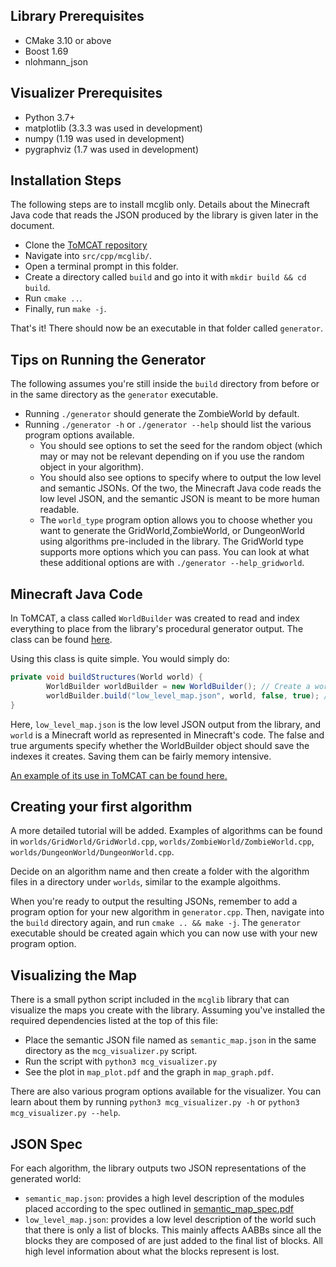 ## Library Prerequisites
* CMake 3.10 or above
* Boost 1.69
* nlohmann_json

## Visualizer Prerequisites
* Python 3.7+
* matplotlib (3.3.3 was used in development)
* numpy (1.19 was used in development)
* pygraphviz (1.7 was used in development)

## Installation Steps

The following steps are to install mcglib only. Details about the Minecraft
Java code that reads the JSON produced by the library is given later in the
document.

* Clone the [ToMCAT repository](https://github.com/ml4ai/tomcat/tree/master.)
* Navigate into `src/cpp/mcglib/`.
* Open a terminal prompt in this folder.
* Create a directory called `build` and go into it with `mkdir build && cd build`.
* Run `cmake ..`.
* Finally, run `make -j`.

That's it! There should now be an executable in that folder called `generator`.


## Tips on Running the Generator

The following assumes you're still inside the `build` directory from before or
in the same directory as the `generator` executable.

* Running `./generator`  should generate the ZombieWorld by default.
* Running `./generator -h` or `./generator --help` should list the various
  program options available.
    * You should see options to set the seed for the random object (which may
      or may not be relevant depending on if you use the random object in your
      algorithm).
    * You should also see options to specify where to output the low level and
      semantic JSONs. Of the two, the Minecraft Java code reads the low level
      JSON, and the semantic JSON is meant to be more human readable.
    * The `world_type` program option allows you to choose whether you want to
      generate the GridWorld,ZombieWorld, or DungeonWorld using algorithms
      pre-included in the library. The GridWorld type supports more options
      which you can pass. You can look at what these additional options are
      with `./generator --help_gridworld`.


## Minecraft Java Code

In ToMCAT, a class called `WorldBuilder` was created to read and index
everything to place from the library's procedural generator output. The class
can be found
[here](https://github.com/ml4ai/tomcat/blob/master/external/malmo/Minecraft/src/main/java/edu/arizona/tomcat/Utils/WorldBuilder.java).

Using this class is quite simple. You would simply do:

```java
private void buildStructures(World world) {
        WorldBuilder worldBuilder = new WorldBuilder(); // Create a world builder object
        worldBuilder.build("low_level_map.json", world, false, true); // Send it the world and the JSON to build with
}
```

Here, `low_level_map.json` is the low level JSON output from the library, and
`world` is a Minecraft world as represented in Minecraft's code. The false and
true arguments specify whether the WorldBuilder object should save the indexes
it creates. Saving them can be fairly memory intensive.

[An example of its use in ToMCAT can be found here.](https://github.com/ml4ai/tomcat/blob/master/external/malmo/Minecraft/src/main/java/edu/arizona/tomcat/Mission/ProceduralGenMission.java)

## Creating your first algorithm

A more detailed tutorial will be added. Examples of algorithms can be found in
`worlds/GridWorld/GridWorld.cpp`, `worlds/ZombieWorld/ZombieWorld.cpp`,
`worlds/DungeonWorld/DungeonWorld.cpp`.

Decide on an algorithm name and then create a folder with the algorithm files in a directory under `worlds`, similar to the example algoithms.

When you're ready to output the resulting JSONs, remember to add a program option for your new algorithm in `generator.cpp`. Then, navigate into the `build` directory
again, and run `cmake .. && make -j`. The `generator` executable should be
created again which you can now use with your new program option.

## Visualizing the Map

There is a small python script included in the `mcglib` library that can
visualize the maps you create with the library. Assuming you've installed the
required dependencies listed at the top of this file:

* Place the semantic JSON file named as `semantic_map.json` in the same
  directory as the `mcg_visualizer.py` script.
* Run the script with `python3 mcg_visualizer.py`
* See the plot in `map_plot.pdf` and the graph in `map_graph.pdf`.

There are also various program options available for the visualizer. You can
learn about them by running `python3 mcg_visualizer.py -h` or `python3
mcg_visualizer.py --help`.

## JSON Spec

For each algorithm, the library outputs two JSON representations of the
generated world:

* `semantic_map.json`: provides a high level description of the modules placed
  according to the spec outlined in [semantic_map_spec.pdf](docs/semantic_map_spec.pdf)
* `low_level_map.json`: provides a low level description of the world such that
  there is only a list of blocks. This mainly affects AABBs since all the
  blocks they are composed of are just added to the final list of blocks. All
  high level information about what the blocks represent is lost.
